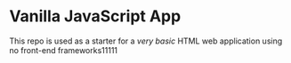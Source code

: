 # Vanilla JavaScript App

This repo is used as a starter for a _very basic_ HTML web application using no front-end frameworks11111